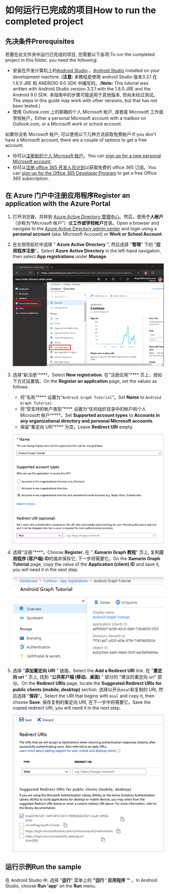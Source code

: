 # <a name="how-to-run-the-completed-project"></a><span data-ttu-id="a1afd-101">如何运行已完成的项目</span><span class="sxs-lookup"><span data-stu-id="a1afd-101">How to run the completed project</span></span>

## <a name="prerequisites"></a><span data-ttu-id="a1afd-102">先决条件</span><span class="sxs-lookup"><span data-stu-id="a1afd-102">Prerequisites</span></span>

<span data-ttu-id="a1afd-103">若要在此文件夹中运行已完成的项目, 您需要以下各项:</span><span class="sxs-lookup"><span data-stu-id="a1afd-103">To run the completed project in this folder, you need the following:</span></span>

- <span data-ttu-id="a1afd-104">安装在开发计算机上的[Android Studio](https://developer.android.com/studio/) 。</span><span class="sxs-lookup"><span data-stu-id="a1afd-104">[Android Studio](https://developer.android.com/studio/) installed on your development machine.</span></span> <span data-ttu-id="a1afd-105">(**注意:** 本教程是使用 android Studio 版本3.3.1 在 1.8.0 JRE 和 ANDROID 9.0 SDK 中编写的。</span><span class="sxs-lookup"><span data-stu-id="a1afd-105">(**Note:** This tutorial was written with Android Studio version 3.3.1 with the 1.8.0 JRE and the Android 9.0 SDK.</span></span> <span data-ttu-id="a1afd-106">本指南中的步骤可能适用于其他版本, 但尚未经过测试。</span><span class="sxs-lookup"><span data-stu-id="a1afd-106">The steps in this guide may work with other versions, but that has not been tested.)</span></span>
- <span data-ttu-id="a1afd-107">使用 Outlook.com 上的邮箱的个人 Microsoft 帐户, 或者是 Microsoft 工作或学校帐户。</span><span class="sxs-lookup"><span data-stu-id="a1afd-107">Either a personal Microsoft account with a mailbox on Outlook.com, or a Microsoft work or school account.</span></span>

<span data-ttu-id="a1afd-108">如果你没有 Microsoft 帐户, 可以使用以下几种方法获取免费帐户:</span><span class="sxs-lookup"><span data-stu-id="a1afd-108">If you don't have a Microsoft account, there are a couple of options to get a free account:</span></span>

- <span data-ttu-id="a1afd-109">你可以[注册新的个人 Microsoft 帐户](https://signup.live.com/signup?wa=wsignin1.0&rpsnv=12&ct=1454618383&rver=6.4.6456.0&wp=MBI_SSL_SHARED&wreply=https://mail.live.com/default.aspx&id=64855&cbcxt=mai&bk=1454618383&uiflavor=web&uaid=b213a65b4fdc484382b6622b3ecaa547&mkt=E-US&lc=1033&lic=1)。</span><span class="sxs-lookup"><span data-stu-id="a1afd-109">You can [sign up for a new personal Microsoft account](https://signup.live.com/signup?wa=wsignin1.0&rpsnv=12&ct=1454618383&rver=6.4.6456.0&wp=MBI_SSL_SHARED&wreply=https://mail.live.com/default.aspx&id=64855&cbcxt=mai&bk=1454618383&uiflavor=web&uaid=b213a65b4fdc484382b6622b3ecaa547&mkt=E-US&lc=1033&lic=1).</span></span>
- <span data-ttu-id="a1afd-110">你可以[注册 office 365 开发人员计划](https://developer.microsoft.com/office/dev-program)以获取免费的 office 365 订阅。</span><span class="sxs-lookup"><span data-stu-id="a1afd-110">You can [sign up for the Office 365 Developer Program](https://developer.microsoft.com/office/dev-program) to get a free Office 365 subscription.</span></span>

## <a name="register-an-application-with-the-azure-portal"></a><span data-ttu-id="a1afd-111">在 Azure 门户中注册应用程序</span><span class="sxs-lookup"><span data-stu-id="a1afd-111">Register an application with the Azure Portal</span></span>

1. <span data-ttu-id="a1afd-112">打开浏览器，并转到 [Azure Active Directory 管理中心](https://aad.portal.azure.com)。然后，使用**个人帐户**（亦称为“Microsoft 帐户”）或**工作或学校帐户**登录。</span><span class="sxs-lookup"><span data-stu-id="a1afd-112">Open a browser and navigate to the [Azure Active Directory admin center](https://aad.portal.azure.com) and login using a **personal account** (aka: Microsoft Account) or **Work or School Account**.</span></span>

1. <span data-ttu-id="a1afd-113">在左侧导航栏中选择 " **Azure Active Directory** ", 然后选择 "**管理**" 下的 "**应用程序注册**"。</span><span class="sxs-lookup"><span data-stu-id="a1afd-113">Select **Azure Active Directory** in the left-hand navigation, then select **App registrations** under **Manage**.</span></span>

    ![<span data-ttu-id="a1afd-114">应用注册的屏幕截图</span><span class="sxs-lookup"><span data-stu-id="a1afd-114">A screenshot of the App registrations</span></span> ](../../tutorial/images/aad-portal-app-registrations.png)

1. <span data-ttu-id="a1afd-115">选择“新注册”\*\*\*\*。</span><span class="sxs-lookup"><span data-stu-id="a1afd-115">Select **New registration**.</span></span> <span data-ttu-id="a1afd-116">在“注册应用”\*\*\*\* 页上，按如下方式设置值。</span><span class="sxs-lookup"><span data-stu-id="a1afd-116">On the **Register an application** page, set the values as follows.</span></span>

    - <span data-ttu-id="a1afd-117">将“名称”\*\*\*\* 设置为“`Android Graph Tutorial`”。</span><span class="sxs-lookup"><span data-stu-id="a1afd-117">Set **Name** to `Android Graph Tutorial`.</span></span>
    - <span data-ttu-id="a1afd-118">将“受支持的帐户类型”\*\*\*\* 设置为“任何组织目录中的帐户和个人 Microsoft 帐户”\*\*\*\*。</span><span class="sxs-lookup"><span data-stu-id="a1afd-118">Set **Supported account types** to **Accounts in any organizational directory and personal Microsoft accounts**.</span></span>
    - <span data-ttu-id="a1afd-119">保留“重定向 URI”\*\*\*\* 为空。</span><span class="sxs-lookup"><span data-stu-id="a1afd-119">Leave **Redirect URI** empty.</span></span>

    !["注册应用程序" 页的屏幕截图](../../tutorial/images/aad-register-an-app.png)

1. <span data-ttu-id="a1afd-121">选择“注册”\*\*\*\*。</span><span class="sxs-lookup"><span data-stu-id="a1afd-121">Choose **Register**.</span></span> <span data-ttu-id="a1afd-122">在 " **Xamarin Graph 教程**" 页上, 复制**应用程序 (客户端) ID**的值并保存它, 下一步将需要它。</span><span class="sxs-lookup"><span data-stu-id="a1afd-122">On the **Xamarin Graph Tutorial** page, copy the value of the **Application (client) ID** and save it, you will need it in the next step.</span></span>

    ![新应用注册的应用程序 ID 的屏幕截图](../../tutorial/images/aad-application-id.png)

1. <span data-ttu-id="a1afd-124">选择 "**添加重定向 URI** " 链接。</span><span class="sxs-lookup"><span data-stu-id="a1afd-124">Select the **Add a Redirect URI** link.</span></span> <span data-ttu-id="a1afd-125">在 "**重定向 uri** " 页上, 找到 "**公共客户端 (移动、桌面)** " 部分的 "建议的重定向 uri" 部分。</span><span class="sxs-lookup"><span data-stu-id="a1afd-125">On the **Redirect URIs** page, locate the **Suggested Redirect URIs for public clients (mobile, desktop)** section.</span></span> <span data-ttu-id="a1afd-126">选择以开头`msal`和复制的 URI, 然后选择 "**保存**"。</span><span class="sxs-lookup"><span data-stu-id="a1afd-126">Select the URI that begins with `msal` and copy it, then choose **Save**.</span></span> <span data-ttu-id="a1afd-127">保存复制的重定向 URI, 在下一步中将需要它。</span><span class="sxs-lookup"><span data-stu-id="a1afd-127">Save the copied redirect URI, you will need it in the next step.</span></span>

    !["重定向 Uri" 页的屏幕截图](../../tutorial/images/aad-redirect-uris.png)

## <a name="run-the-sample"></a><span data-ttu-id="a1afd-129">运行示例</span><span class="sxs-lookup"><span data-stu-id="a1afd-129">Run the sample</span></span>

<span data-ttu-id="a1afd-130">在 Android Studio 中, 选择 "**运行**" 菜单上的 **"运行 ' 应用程序 '"** 。</span><span class="sxs-lookup"><span data-stu-id="a1afd-130">In Android Studio, choose **Run 'app'** on the **Run** menu.</span></span>